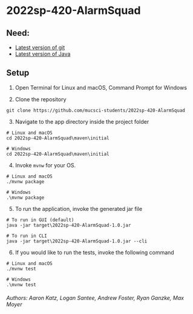 # 2022sp-420-AlarmSquad

## Need:
- [Latest version of git](https://git-scm.com/downloads)
- [Latest version of Java](https://www.oracle.com/java/technologies/downloads/)

## Setup

1. Open Terminal for Linux and macOS, Command Prompt for Windows

2. Clone the repository

```
git clone https://github.com/mucsci-students/2022sp-420-AlarmSquad
```

3. Navigate to the app directory inside the project folder

```
# Linux and macOS
cd 2022sp-420-AlarmSquad\maven\initial

# Windows
cd 2022sp-420-AlarmSquad\maven\initial
```

4. Invoke `mvnw` for your OS.

```
# Linux and macOS
./mvnw package

# Windows
.\mvnw package
```

5. To run the application, invoke the generated jar file

```
# To run in GUI (default)
java -jar target\2022sp-420-AlarmSquad-1.0.jar

# To run in CLI
java -jar target\2022sp-420-AlarmSquad-1.0.jar --cli
```

6. If you would like to run the tests, invoke the following command

```
# Linux and macOS
./mvnw test

# Windows
.\mvnw test
```

###### Authors: Aaron Katz, Logan Santee, Andrew Foster, Ryan Ganzke, Max Moyer  

